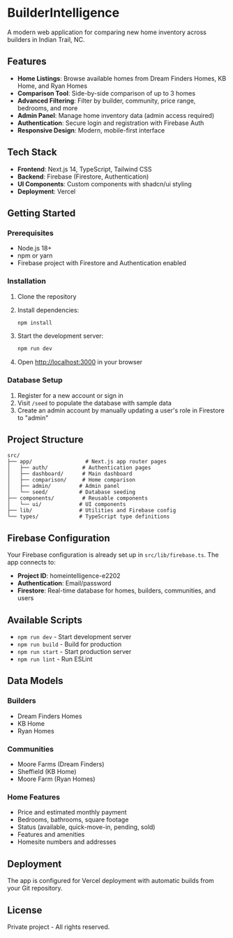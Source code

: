 # BuilderIntelligence

A modern web application for comparing new home inventory across builders in Indian Trail, NC.

## Features

- **Home Listings**: Browse available homes from Dream Finders Homes, KB Home, and Ryan Homes
- **Comparison Tool**: Side-by-side comparison of up to 3 homes
- **Advanced Filtering**: Filter by builder, community, price range, bedrooms, and more
- **Admin Panel**: Manage home inventory data (admin access required)
- **Authentication**: Secure login and registration with Firebase Auth
- **Responsive Design**: Modern, mobile-first interface

## Tech Stack

- **Frontend**: Next.js 14, TypeScript, Tailwind CSS
- **Backend**: Firebase (Firestore, Authentication)
- **UI Components**: Custom components with shadcn/ui styling
- **Deployment**: Vercel

## Getting Started

### Prerequisites

- Node.js 18+ 
- npm or yarn
- Firebase project with Firestore and Authentication enabled

### Installation

1. Clone the repository
2. Install dependencies:
   ```bash
   npm install
   ```

3. Start the development server:
   ```bash
   npm run dev
   ```

4. Open [http://localhost:3000](http://localhost:3000) in your browser

### Database Setup

1. Register for a new account or sign in
2. Visit `/seed` to populate the database with sample data
3. Create an admin account by manually updating a user's role in Firestore to "admin"

## Project Structure

```
src/
├── app/                 # Next.js app router pages
│   ├── auth/           # Authentication pages
│   ├── dashboard/      # Main dashboard
│   ├── comparison/     # Home comparison
│   ├── admin/         # Admin panel
│   └── seed/          # Database seeding
├── components/         # Reusable components
│   └── ui/            # UI components
├── lib/               # Utilities and Firebase config
└── types/             # TypeScript type definitions
```

## Firebase Configuration

Your Firebase configuration is already set up in `src/lib/firebase.ts`. The app connects to:

- **Project ID**: homeintelligence-e2202
- **Authentication**: Email/password
- **Firestore**: Real-time database for homes, builders, communities, and users

## Available Scripts

- `npm run dev` - Start development server
- `npm run build` - Build for production
- `npm run start` - Start production server
- `npm run lint` - Run ESLint

## Data Models

### Builders
- Dream Finders Homes
- KB Home  
- Ryan Homes

### Communities
- Moore Farms (Dream Finders)
- Sheffield (KB Home)
- Moore Farm (Ryan Homes)

### Home Features
- Price and estimated monthly payment
- Bedrooms, bathrooms, square footage
- Status (available, quick-move-in, pending, sold)
- Features and amenities
- Homesite numbers and addresses

## Deployment

The app is configured for Vercel deployment with automatic builds from your Git repository.

## License

Private project - All rights reserved.